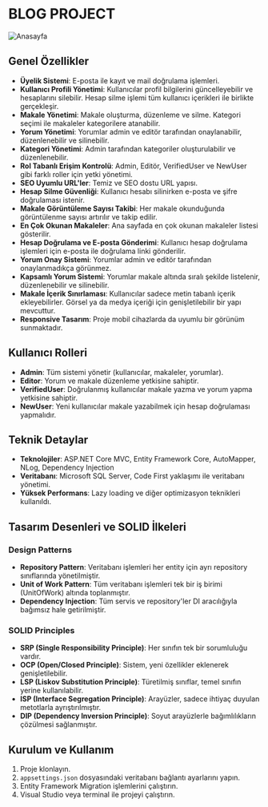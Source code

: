 # BLOG PROJECT
![Anasayfa](https://ibb.co/x7hznZW)
## Genel Özellikler
- **Üyelik Sistemi**: E-posta ile kayıt ve mail doğrulama işlemleri.
- **Kullanıcı Profili Yönetimi**: Kullanıcılar profil bilgilerini güncelleyebilir ve hesaplarını silebilir. Hesap silme işlemi tüm kullanıcı içerikleri ile birlikte gerçekleşir.
- **Makale Yönetimi**: Makale oluşturma, düzenleme ve silme. Kategori seçimi ile makaleler kategorilere atanabilir.
- **Yorum Yönetimi**: Yorumlar admin ve editör tarafından onaylanabilir, düzenlenebilir ve silinebilir.
- **Kategori Yönetimi**: Admin tarafından kategoriler oluşturulabilir ve düzenlenebilir.
- **Rol Tabanlı Erişim Kontrolü**: Admin, Editör, VerifiedUser ve NewUser gibi farklı roller için yetki yönetimi.
- **SEO Uyumlu URL'ler**: Temiz ve SEO dostu URL yapısı.
- **Hesap Silme Güvenliği**: Kullanıcı hesabı silinirken e-posta ve şifre doğrulaması istenir.
- **Makale Görüntüleme Sayısı Takibi**: Her makale okunduğunda görüntülenme sayısı artırılır ve takip edilir.
- **En Çok Okunan Makaleler**: Ana sayfada en çok okunan makaleler listesi gösterilir.
- **Hesap Doğrulama ve E-posta Gönderimi**: Kullanıcı hesap doğrulama işlemleri için e-posta ile doğrulama linki gönderilir.
- **Yorum Onay Sistemi**: Yorumlar admin ve editör tarafından onaylanmadıkça görünmez.
- **Kapsamlı Yorum Sistemi**: Yorumlar makale altında sıralı şekilde listelenir, düzenlenebilir ve silinebilir.
- **Makale İçerik Sınırlaması**: Kullanıcılar sadece metin tabanlı içerik ekleyebilirler. Görsel ya da medya içeriği için genişletilebilir bir yapı mevcuttur.
- **Responsive Tasarım**: Proje mobil cihazlarda da uyumlu bir görünüm sunmaktadır.

## Kullanıcı Rolleri
- **Admin**: Tüm sistemi yönetir (kullanıcılar, makaleler, yorumlar).
- **Editor**: Yorum ve makale düzenleme yetkisine sahiptir.
- **VerifiedUser**: Doğrulanmış kullanıcılar makale yazma ve yorum yapma yetkisine sahiptir.
- **NewUser**: Yeni kullanıcılar makale yazabilmek için hesap doğrulaması yapmalıdır.

## Teknik Detaylar
- **Teknolojiler**: ASP.NET Core MVC, Entity Framework Core, AutoMapper, NLog, Dependency Injection
- **Veritabanı**: Microsoft SQL Server, Code First yaklaşımı ile veritabanı yönetimi.
- **Yüksek Performans**: Lazy loading ve diğer optimizasyon teknikleri kullanıldı.

## Tasarım Desenleri ve SOLID İlkeleri

### Design Patterns
- **Repository Pattern**: Veritabanı işlemleri her entity için ayrı repository sınıflarında yönetilmiştir.
- **Unit of Work Pattern**: Tüm veritabanı işlemleri tek bir iş birimi (UnitOfWork) altında toplanmıştır.
- **Dependency Injection**: Tüm servis ve repository'ler DI aracılığıyla bağımsız hale getirilmiştir.

### SOLID Principles
- **SRP (Single Responsibility Principle)**: Her sınıfın tek bir sorumluluğu vardır.
- **OCP (Open/Closed Principle)**: Sistem, yeni özellikler eklenerek genişletilebilir.
- **LSP (Liskov Substitution Principle)**: Türetilmiş sınıflar, temel sınıfın yerine kullanılabilir.
- **ISP (Interface Segregation Principle)**: Arayüzler, sadece ihtiyaç duyulan metotlarla ayrıştırılmıştır.
- **DIP (Dependency Inversion Principle)**: Soyut arayüzlerle bağımlılıkların çözülmesi sağlanmıştır.

## Kurulum ve Kullanım
1. Proje klonlayın.
2. `appsettings.json` dosyasındaki veritabanı bağlantı ayarlarını yapın.
3. Entity Framework Migration işlemlerini çalıştırın.
4. Visual Studio veya terminal ile projeyi çalıştırın.
